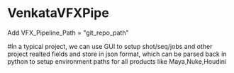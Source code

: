 # VenkataVFXPipe
Add VFX_Pipeline_Path = "git_repo_path"

#In a typical project, we can use GUI to setup shot/seq/jobs and other project realted fields and store in json format, which can be parsed back in python to setup environment paths for all products like Maya,Nuke,Houdini